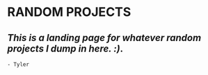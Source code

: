 # RANDOM PROJECTS
##  *This is a landing page for whatever random projects I dump in here. :)*.
`- Tyler`
